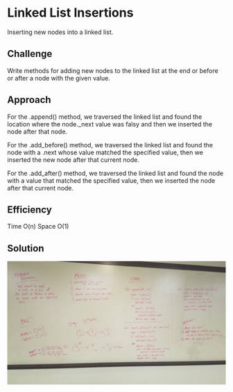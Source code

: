 # Linked List Insertions
Inserting new nodes into a linked list.

## Challenge
Write methods for adding new nodes to the linked list at the end or before or after a node with the given value.

## Approach
For the .append() method, we traversed the linked list and found the location where the node._next value was falsy and then we inserted the node after that node.

For the .add_before() method, we traversed the linked list and found the node with a .next whose value matched the specified value, then we inserted the new node after that current node.

For the .add_after() method, we traversed the linked list and found the node with a value that matched the specified value, then we inserted the node after that current node.

## Efficiency
Time O(n)
Space O(1)

## Solution
![ll_insertions image](../assets/ll_insertions.jpeg)


